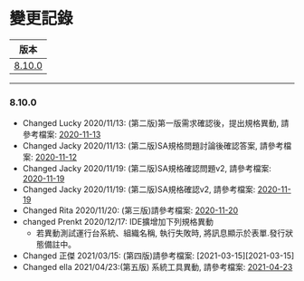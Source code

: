 變更記錄
===
| 版本 |
| :---: |
| [8.10.0](#v8_10_0) |

***
### <a id='v8_10_0'>8.10.0</a>


* Changed Lucky 2020/11/13: (第二版)第一版需求確認後，提出規格異動, 請參考檔案: [2020-11-13][2020-11-13]
* Changed Jacky 2020/11/13: (第二版)SA規格問題討論後確認答案, 請參考檔案: [2020-11-12][2020-11-12]
* Changed Jacky 2020/11/19: (第二版)SA規格確認問題v2, 請參考檔案: [2020-11-19][2020-11-19]
* Changed Jacky 2020/11/19: (第二版)SA規格確認v2, 請參考檔案: [2020-11-19][2020-11-19]
* Changed Rita 2020/11/20: (第三版)請參考檔案: [2020-11-20][2020-11-20]
* changed Prenkt 2020/12/17: IDE擴增加下列規格異動
    * 若異動測試運行台系統、組織名稱, 執行失敗時, 將訊息顯示於表單.發行狀態備註中。
* Changed 正傑 2021/03/15: (第四版)請參考檔案: [2021-03-15][2021-03-15]
* Changed ella 2021/04/23:(第五版) 系統工具異動, 請參考檔案: [2021-04-23][2021-04-23]

<!-- 超連結 -->
[2020-11-12]: 2020-11-12.md "SA規格確認"
[2020-11-13]: 2020-11-13.md "測試運行台系統名稱異動規則"
[2020-11-19]: 2020-11-19.md "SA規格確認問題v2"
[2020-11-20]: 2020-11-20.md "v3"
[2021-04-23]: 2021-04-23.md "v5"